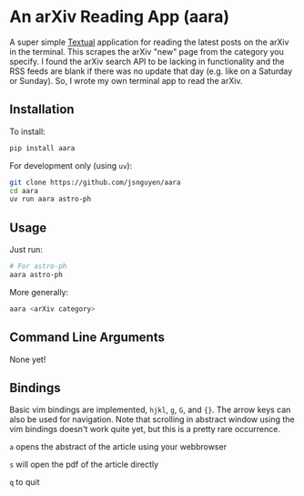# An arXiv Reading App (aara)

A super simple [Textual](https://github.com/Textualize/textual) application for reading the latest posts on the arXiv in the terminal. This scrapes the arXiv "new" page from the category you specify. I found the arXiv search API to be lacking in functionality and the RSS feeds are blank if there was no update that day (e.g. like on a Saturday or Sunday). So, I wrote my own terminal app to read the arXiv.

## Installation

To install:

``` sh
pip install aara
```

For development only (using `uv`):
``` sh
git clone https://github.com/jsnguyen/aara
cd aara
uv run aara astro-ph
```

## Usage

Just run:

``` sh 
# For astro-ph
aara astro-ph
```

More generally:
``` sh 
aara <arXiv category>
```

## Command Line Arguments

None yet!

## Bindings

Basic vim bindings are implemented, `hjkl`, `g`, `G`, and `{}`. The arrow keys can also be used for navigation. Note that scrolling in abstract window using the vim bindings doesn't work quite yet, but this is a pretty rare occurrence.

`a` opens the abstract of the article using your webbrowser

`s` will open the pdf of the article directly

`q` to quit